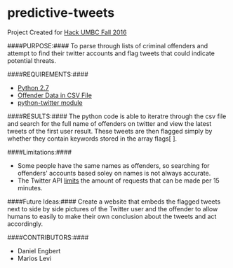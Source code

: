 # predictive-tweets
Project Created for [Hack UMBC Fall 2016](https://hackumbc.org/)

####PURPOSE:####
To parse through lists of criminal offenders and attempt to find their twitter accounts and flag tweets that could indicate potential threats.

####REQUIREMENTS:####
* [Python 2.7](https://www.python.org/download/releases/2.7/)
* [Offender Data in CSV File](http://offender.fdle.state.fl.us/offender/publicDataFile.do)
* [python-twitter module](http://python-twitter.readthedocs.io/)

####RESULTS:####
The python code is able to iteratre through the csv file and search for the full name of offenders on twitter and view the latest tweets of the first user result.  These tweets are then flagged simply by whether they contain keywords stored in the array flags[ ].  

####Limitations:####
* Some people have the same names as offenders, so searching for offenders' accounts based soley on names is not always accurate.
* The Twitter API [limits](https://dev.twitter.com/rest/public/rate-limits) the amount of requests that can be made per 15 minutes.

####Future Ideas:####
Create a website that embeds the flagged tweets next to side by side pictures of the Twitter user and the offender to allow humans to easily to make their own conclusion about the tweets and act accordingly.

####CONTRIBUTORS:####
* Daniel Engbert
* Marios Levi
